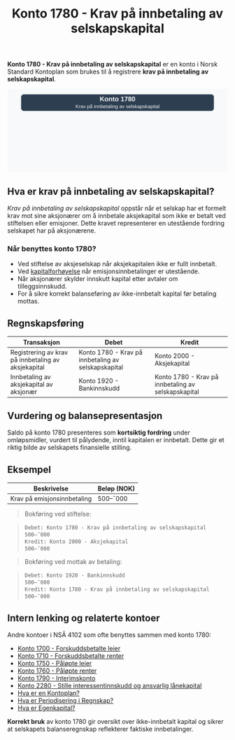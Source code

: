 ﻿---
title: "Konto 1780 - Krav på innbetaling av selskapskapital"
seoTitle: "1780-krav-pa-innbetaling-av-selskapskapital"
description: '**Konto 1780 - Krav på innbetaling av selskapskapital** er en konto i Norsk Standard Kontoplan som brukes til å registrere **krav på innbetaling av selskapsk...'
---

**Konto 1780 - Krav på innbetaling av selskapskapital** er en konto i Norsk Standard Kontoplan som brukes til å registrere **krav på innbetaling av selskapskapital**.

![Illustrasjon av konto 1780 Krav på innbetaling av selskapskapital](1780-krav-pa-innbetaling-av-selskapskapital-image.svg)

## Hva er krav på innbetaling av selskapskapital?

*Krav på innbetaling av selskapskapital* oppstår når et selskap har et formelt krav mot sine aksjonærer om å innbetale aksjekapital som ikke er betalt ved stiftelsen eller emisjoner. Dette kravet representerer en utestående fordring selskapet har på aksjonærene.

### Når benyttes konto 1780?

* Ved stiftelse av aksjeselskap når aksjekapitalen ikke er fullt innbetalt.
* Ved [kapitalforhøyelse](/blogs/regnskap/kapitalforhoyelse "Kapitalforhøyelse: Metoder og Regnskapsføring") når emisjonsinnbetalinger er utestående.
* Når aksjonærer skylder innskutt kapital etter avtaler om tilleggsinnskudd.
* For å sikre korrekt balanseføring av ikke-innbetalt kapital før betaling mottas.

## Regnskapsføring

| Transaksjon                                       | Debet                                               | Kredit                                            |
|---------------------------------------------------|-----------------------------------------------------|---------------------------------------------------|
| Registrering av krav på innbetaling av aksjekapital| Konto 1780 - Krav på innbetaling av selskapskapital | Konto 2000 - Aksjekapital                         |
| Innbetaling av aksjekapital av aksjonær           | Konto 1920 - Bankinnskudd                           | Konto 1780 - Krav på innbetaling av selskapskapital |

## Vurdering og balansepresentasjon

Saldo på konto 1780 presenteres som **kortsiktig fordring** under omløpsmidler, vurdert til pålydende, inntil kapitalen er innbetalt. Dette gir et riktig bilde av selskapets finansielle stilling.

## Eksempel

| Beskrivelse                 | Beløp (NOK) |
|-----------------------------|-------------|
| Krav på emisjonsinnbetaling | 500–¯000     |

>Bokføring ved stiftelse:

>```plaintext
>Debet: Konto 1780 - Krav på innbetaling av selskapskapital    500–¯000
>Kredit: Konto 2000 - Aksjekapital                              500–¯000
>```

>Bokføring ved mottak av betaling:

>```plaintext
>Debet: Konto 1920 - Bankinnskudd                                500–¯000
>Kredit: Konto 1780 - Krav på innbetaling av selskapskapital     500–¯000
>```

## Intern lenking og relaterte kontoer

Andre kontoer i NSÂ 4102 som ofte benyttes sammen med konto 1780:

* [Konto 1700 - Forskuddsbetalte leier](/blogs/kontoplan/1700-forskuddsbetalte-leier "Konto 1700 - Forskuddsbetalte leier: Regnskapsføring av forhåndsbetalte leiekostnader")
* [Konto 1710 - Forskuddsbetalte renter](/blogs/kontoplan/1710-forskuddsbetalte-renter "Konto 1710 - Forskuddsbetalte renter: Regnskapsføring av forskuddsbetalte renteutgifter")
* [Konto 1750 - Påløpte leier](/blogs/kontoplan/1750-palopte-leier "Konto 1750 - Påløpte leier: Regnskapsføring av påløpte leiekostnader")
* [Konto 1760 - Påløpte renter](/blogs/kontoplan/1760-palopte-renter "Konto 1760 - Påløpte renter: Regnskapsføring av påløpte renteutgifter")
* [Konto 1790 - Interimskonto](/blogs/kontoplan/1790-interimskonto "Konto 1790 - Interimskonto: Regnskapsføring av interimskonto")
* [Konto 2280 - Stille interessentinnskudd og ansvarlig lånekapital](/blogs/kontoplan/2280-stille-interessentinnskudd-og-ansvarlig-lanekapital "Konto 2280 - Stille interessentinnskudd og ansvarlig lånekapital i Norsk Standard Kontoplan")
* [Hva er en Kontoplan?](/blogs/regnskap/hva-er-kontoplan "Hva er en Kontoplan? Komplett Guide til Kontoplaner i Norsk Regnskap")
* [Hva er Periodisering i Regnskap?](/blogs/regnskap/hva-er-periodisering "Hva er Periodisering i Regnskap? Guide til periodisering av kostnader og inntekter")
* [Hva er Egenkapital?](/blogs/regnskap/hva-er-egenkapital "Hva er Egenkapital? Komplett Guide til Egenkapital i Regnskap")

**Korrekt bruk** av konto 1780 gir oversikt over ikke-innbetalt kapital og sikrer at selskapets balanseregnskap reflekterer faktiske innbetalinger.






